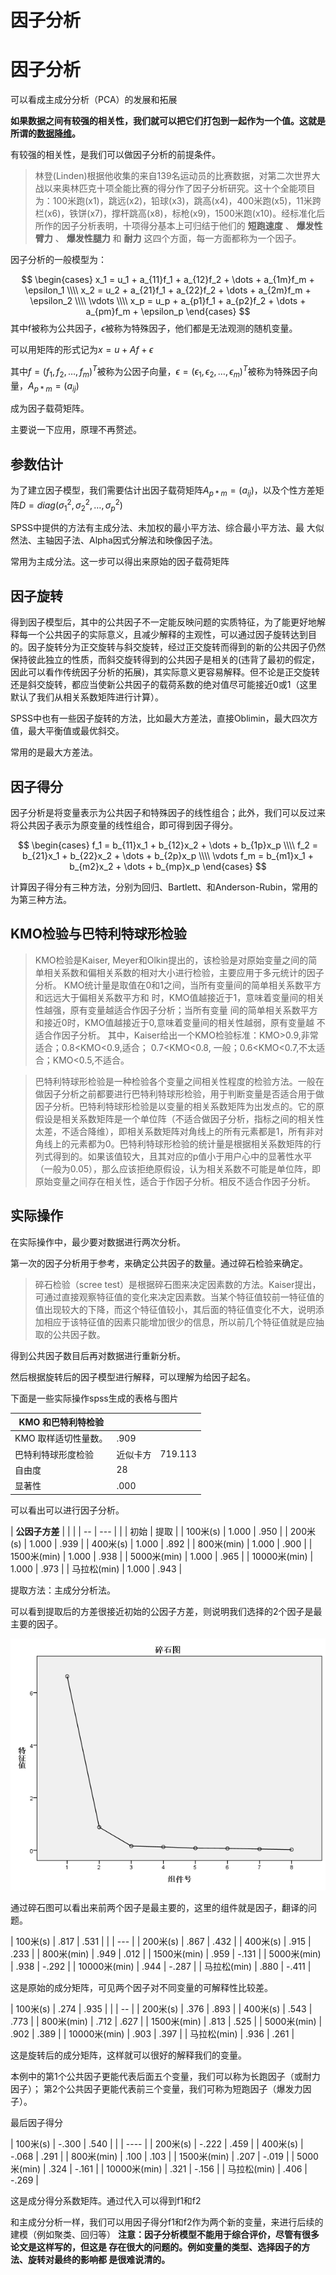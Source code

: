 # 因子分析


# 因子分析
可以看成主成分分析（PCA）的发展和拓展

**如果数据之间有较强的相关性，我们就可以把它们打包到一起作为一个值。这就是所谓的[数据降维](https://www.zhihu.com/search?q=数据降维&search_source=Entity&hybrid_search_source=Entity&hybrid_search_extra={"sourceType"%3A"answer"%2C"sourceId"%3A724506022})。**

有较强的相关性，是我们可以做因子分析的前提条件。

> 林登(Linden)根据他收集的来自139名运动员的比赛数据，对第二次世界大战以来奥林匹克十项全能比赛的得分作了因子分析研究。这十个全能项目为：100米跑(x1)，跳远(x2)，铅球(x3)，跳高(x4)，400米跑(x5)，11米跨栏(x6)，铁饼(x7)，撑杆跳高(x8)，标枪(x9)，1500米跑(x10)。经标准化后所作的因子分析表明，十项得分基本上可归结于他们的 **短跑速度** 、 **爆发性臂力** 、 **爆发性腿力** 和 **耐力** 这四个方面，每一方面都称为一个因子。

因子分析的一般模型为：

$$
\begin{cases}
x_1 = u_1 + a_{11}f_1 + a_{12}f_2 + \dots + a_{1m}f_m + \epsilon_1 \\\\ 
x_2 = u_2 + a_{21}f_1 + a_{22}f_2 + \dots + a_{2m}f_m + \epsilon_2 \\\\
\vdots \\\\
x_p = u_p + a_{p1}f_1 + a_{p2}f_2 + \dots + a_{pm}f_m + \epsilon_p
\end{cases}
$$
其中f被称为公共因子，$\epsilon$被称为特殊因子，他们都是无法观测的随机变量。

可以用矩阵的形式记为$x=u+Af+\epsilon$

其中$f=(f_1,f_2,\dots,f_m)^T$被称为公因子向量，$\epsilon = (\epsilon_1,\epsilon_2,\dots,\epsilon_m)^T$被称为特殊因子向量，$A_{p*m}=(a_{ij})$

成为因子载荷矩阵。

主要说一下应用，原理不再赘述。

## 参数估计
为了建立因子模型，我们需要估计出因子载荷矩阵$A_{p*m}=(a_{ij})$，以及个性方差矩阵$D = diag(\sigma_1^2,\sigma_2^2,\dots,\sigma_p^2)$

SPSS中提供的方法有主成分法、未加权的最小平方法、综合最小平方法、最
大似然法、主轴因子法、Alpha因式分解法和映像因子法。

常用为主成分法。这一步可以得出来原始的因子载荷矩阵



## 因子旋转

得到因子模型后，其中的公共因子不一定能反映问题的实质特征，为了能更好地解释每一个公共因子的实际意义，且减少解释的主观性，可以通过因子旋转达到目的。因子旋转分为正交旋转与斜交旋转，经过正交旋转而得到的新的公共因子仍然保持彼此独立的性质，而斜交旋转得到的公共因子是相关的(违背了最初的假定，因此可以看作传统因子分析的拓展)，其实际意义更容易解释。但不论是正交旋转还是斜交旋转，都应当使新公共因子的载荷系数的绝对值尽可能接近0或1（这里默认了我们从相关系数矩阵进行计算）。

SPSS中也有一些因子旋转的方法，比如最大方差法，直接Oblimin，最大四次方值，最大平衡值或最优斜交。

常用的是最大方差法。

## 因子得分

因子分析是将变量表示为公共因子和特殊因子的线性组合；此外，我们可以反过来将公共因子表示为原变量的线性组合，即可得到因子得分。


$$
\begin{cases}
f_1 = b_{11}x_1 + b_{12}x_2 + \dots + b_{1p}x_p \\\\
f_2 = b_{21}x_1 + b_{22}x_2 + \dots + b_{2p}x_p \\\\
\vdots
f_m = b_{m1}x_1 + b_{m2}x_2 + \dots + b_{mp}x_p
\end{cases}
$$


计算因子得分有三种方法，分别为回归、Bartlett、和Anderson-Rubin，常用的为第三种方法。

## KMO检验与巴特利特球形检验

> KMO检验是Kaiser, Meyer和Olkin提出的，该检验是对原始变量之间的简单相关系数和偏相关系数的相对大小进行检验，主要应用于多元统计的因子分析。
> KMO统计量是取值在0和1之间，当所有变量间的简单相关系数平方和远远大于偏相关系数平方和
> 时，KMO值越接近于1，意味着变量间的相关性越强，原有变量越适合作因子分析；当所有变量
> 间的简单相关系数平方和接近0时，KMO值越接近于0,意味着变量间的相关性越弱，原有变量越
> 不适合作因子分析。
> 其中，Kaiser给出一个KMO检验标准：KMO>0.9,非常适合；0.8<KMO<0.9,适合；
> 0.7<KMO<0.8, 一般；0.6<KMO<0.7,不太适合；KMO<0.5,不适合。

> 巴特利特球形检验是一种检验各个变量之间相关性程度的检验方法。一般在做因子分析之前都要进行巴特利特球形检验，用于判断变量是否适合用于做因子分析。巴特利特球形检验是以变量的相关系数矩阵为出发点的。它的原假设是相关系数矩阵是一个单位阵（不适合做因子分析，指标之间的相关性太差，不适合降维），即相关系数矩阵对角线上的所有元素都是1，所有非对角线上的元素都为0。巴特利特球形检验的统计量是根据相关系数矩阵的行列式得到的。如果该值较大，且其对应的p值小于用户心中的显著性水平（一般为0.05），那么应该拒绝原假设，认为相关系数不可能是单位阵，即原始变量之间存在相关性，适合于作因子分析。相反不适合作因子分析。 



## 实际操作

在实际操作中，最少要对数据进行两次分析。

第一次的因子分析用于参考，来确定公共因子的数量。通过碎石检验来确定。

> 碎石检验（scree test）是根据碎石图来决定因素数的方法。Kaiser提出，可通过直接观察特征值的变化来决定因素数。当某个特征值较前一特征值的值出现较大的下降，而这个特征值较小，其后面的特征值变化不大，说明添加相应于该特征值的因素只能增加很少的信息，所以前几个特征值就是应抽取的公共因子数。

得到公共因子数目后再对数据进行重新分析。

然后根据旋转后的因子模型进行解释，可以理解为给因子起名。

下面是一些实际操作spss生成的表格与图片

| **KMO**  **和巴特利特检验** |          |         |
| --- | -- | - |
| KMO 取样适切性量数。        | .909     |         |
| 巴特利特球形度检验          | 近似卡方 | 719.113 |
| 自由度                      | 28       |         |
| 显著性                      | .000     |         |

可以看出可以进行因子分析。

| **公因子方差** |       |      |
| -- | --- |
|                | 初始  | 提取 |
| 100米(s)       | 1.000 | .950 |
| 200米(s)       | 1.000 | .939 |
| 400米(s)       | 1.000 | .892 |
| 800米(min)     | 1.000 | .900 |
| 1500米(min)    | 1.000 | .938 |
| 5000米(min)    | 1.000 | .965 |
| 10000米(min)   | 1.000 | .973 |
| 马拉松(min)    | 1.000 | .943 |

 

  提取方法：主成分分析法。  

可以看到提取后的方差很接近初始的公因子方差，则说明我们选择的2个因子是最主要的因子。

![png](因子分析.png)

通过碎石图可以看出来前两个因子是最主要的，这里的组件就是因子，翻译的问题。

| 100米(s)     | .817 | .531  |
|  | --- |
| 200米(s)     | .867 | .432  |
| 400米(s)     | .915 | .233  |
| 800米(min)   | .949 | .012  |
| 1500米(min)  | .959 | -.131 |
| 5000米(min)  | .938 | -.292 |
| 10000米(min) | .944 | -.287 |
| 马拉松(min)  | .880 | -.411 |

这是原始的成分矩阵，可见两个因子对不同变量的可解释性比较差。

| 100米(s)     | .274 | .935 |
|  | -- |
| 200米(s)     | .376 | .893 |
| 400米(s)     | .543 | .773 |
| 800米(min)   | .712 | .627 |
| 1500米(min)  | .813 | .525 |
| 5000米(min)  | .902 | .389 |
| 10000米(min) | .903 | .397 |
| 马拉松(min)  | .936 | .261 |

这是旋转后的成分矩阵，这样就可以很好的解释我们的变量。

本例中的第1个公共因子更能代表后面五个变量，我们可以称为长跑因子（或耐力因子）；
第2个公共因子更能代表前三个变量，我们可称为短跑因子（爆发力因子）。

最后因子得分

| 100米(s)     | -.300 | .540  |
|  | ---- |
| 200米(s)     | -.222 | .459  |
| 400米(s)     | -.068 | .291  |
| 800米(min)   | .100  | .103  |
| 1500米(min)  | .207  | -.019 |
| 5000米(min)  | .324  | -.161 |
| 10000米(min) | .321  | -.156 |
| 马拉松(min)  | .406  | -.269 |



这是成分得分系数矩阵。通过代入可以得到f1和f2

和主成分分析一样，我们可以用因子得分f1和f2作为两个新的变量，来进行后续的建模（例如聚类、回归等）
**注意：因子分析模型不能用于综合评价，尽管有很多论文是这样写的，但这是
存在很大的问题的。例如变量的类型、选择因子的方法、旋转对最终的影响都
是很难说清的。**


